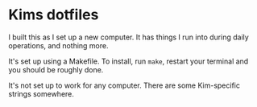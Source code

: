# Kims dotfiles

I built this as I set up a new computer. It has things I run into during daily operations, and nothing more.

It's set up using a Makefile. To install, run `make`, restart your terminal and you should be roughly done.

It's not set up to work for any computer. There are some Kim-specific strings somewhere.
